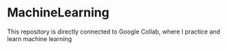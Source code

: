 # MachineLearning
This repository is directly connected to Google Collab, where I practice and learn machine learning
